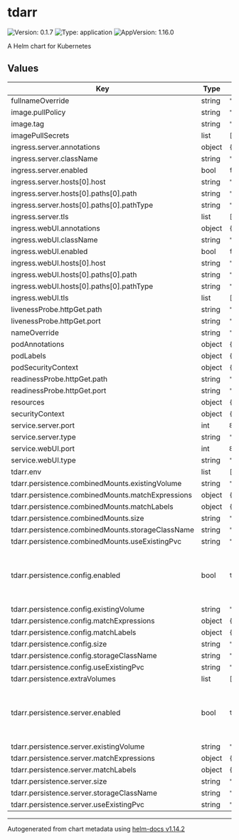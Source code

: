 # tdarr

![Version: 0.1.7](https://img.shields.io/badge/Version-0.1.7-informational?style=flat-square) ![Type: application](https://img.shields.io/badge/Type-application-informational?style=flat-square) ![AppVersion: 1.16.0](https://img.shields.io/badge/AppVersion-1.16.0-informational?style=flat-square)

A Helm chart for Kubernetes

## Values

| Key | Type | Default | Description |
|-----|------|---------|-------------|
| fullnameOverride | string | `""` |  |
| image.pullPolicy | string | `"IfNotPresent"` |  |
| image.tag | string | `"latest"` |  |
| imagePullSecrets | list | `[]` |  |
| ingress.server.annotations | object | `{}` |  |
| ingress.server.className | string | `""` |  |
| ingress.server.enabled | bool | `false` |  |
| ingress.server.hosts[0].host | string | `"chart-example.local"` |  |
| ingress.server.hosts[0].paths[0].path | string | `"/"` |  |
| ingress.server.hosts[0].paths[0].pathType | string | `"ImplementationSpecific"` |  |
| ingress.server.tls | list | `[]` |  |
| ingress.webUI.annotations | object | `{}` |  |
| ingress.webUI.className | string | `""` |  |
| ingress.webUI.enabled | bool | `false` |  |
| ingress.webUI.hosts[0].host | string | `"chart-example.local"` |  |
| ingress.webUI.hosts[0].paths[0].path | string | `"/"` |  |
| ingress.webUI.hosts[0].paths[0].pathType | string | `"ImplementationSpecific"` |  |
| ingress.webUI.tls | list | `[]` |  |
| livenessProbe.httpGet.path | string | `"/"` |  |
| livenessProbe.httpGet.port | string | `"http"` |  |
| nameOverride | string | `"tdarr"` |  |
| podAnnotations | object | `{}` |  |
| podLabels | object | `{}` |  |
| podSecurityContext | object | `{}` |  |
| readinessProbe.httpGet.path | string | `"/"` |  |
| readinessProbe.httpGet.port | string | `"http"` |  |
| resources | object | `{}` |  |
| securityContext | object | `{}` |  |
| service.server.port | int | `8266` |  |
| service.server.type | string | `"ClusterIP"` |  |
| service.webUI.port | int | `8265` |  |
| service.webUI.type | string | `"ClusterIP"` |  |
| tdarr.env | list | `[]` |  |
| tdarr.persistence.combinedMounts.existingVolume | string | `""` |  |
| tdarr.persistence.combinedMounts.matchExpressions | object | `{}` |  |
| tdarr.persistence.combinedMounts.matchLabels | object | `{}` |  |
| tdarr.persistence.combinedMounts.size | string | `"1Gi"` |  |
| tdarr.persistence.combinedMounts.storageClassName | string | `""` |  |
| tdarr.persistence.combinedMounts.useExistingPvc | string | `""` |  |
| tdarr.persistence.config.enabled | bool | `true` | is turned to false, will only create an emptyDir for config |
| tdarr.persistence.config.existingVolume | string | `""` |  |
| tdarr.persistence.config.matchExpressions | object | `{}` |  |
| tdarr.persistence.config.matchLabels | object | `{}` |  |
| tdarr.persistence.config.size | string | `"1Gi"` |  |
| tdarr.persistence.config.storageClassName | string | `""` |  |
| tdarr.persistence.config.useExistingPvc | string | `""` |  |
| tdarr.persistence.extraVolumes | list | `[]` |  |
| tdarr.persistence.server.enabled | bool | `true` | is turned to false, will only create an emptyDir for config |
| tdarr.persistence.server.existingVolume | string | `""` |  |
| tdarr.persistence.server.matchExpressions | object | `{}` |  |
| tdarr.persistence.server.matchLabels | object | `{}` |  |
| tdarr.persistence.server.size | string | `"1Gi"` |  |
| tdarr.persistence.server.storageClassName | string | `""` |  |
| tdarr.persistence.server.useExistingPvc | string | `""` |  |

----------------------------------------------
Autogenerated from chart metadata using [helm-docs v1.14.2](https://github.com/norwoodj/helm-docs/releases/v1.14.2)
